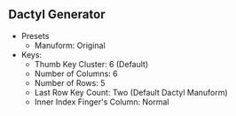 ## Dactyl Generator

- Presets
    - Manuform: Original
- Keys:
    - Thumb Key Cluster: 6 (Default)
    - Number of Columns: 6
    - Number of Rows: 5
    - Last Row Key Count: Two (Default Dactyl Manuform)
    - Inner Index Finger's Column: Normal
